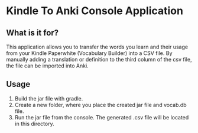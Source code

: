 Kindle To Anki Console Application
==================================

## What is it for?
This application allows you to transfer the words you learn and their usage from your Kindle Paperwhite (Vocabulary Builder) into a CSV file. By manually adding a translation or definition to the third column of the csv file, the file can be imported into Anki.

## Usage
1. Build the jar file with gradle.
2. Create a new folder, where you place the created jar file and vocab.db file.
3. Run the jar file from the console. The generated .csv file will be located in this directory.
